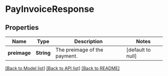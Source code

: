 # PayInvoiceResponse
## Properties

| Name | Type | Description | Notes |
|------------ | ------------- | ------------- | -------------|
| **preimage** | **String** | The preimage of the payment. | [default to null] |

[[Back to Model list]](../README.md#documentation-for-models) [[Back to API list]](../README.md#documentation-for-api-endpoints) [[Back to README]](../README.md)

